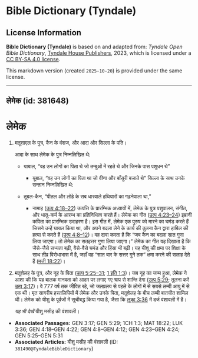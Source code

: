 # Bible Dictionary (Tyndale)

## License Information

**Bible Dictionary (Tyndale)** is based on and adapted from: _Tyndale Open Bible Dictionary_, [Tyndale House Publishers](https://tyndaleopenresources.com/), 2023, which is licensed under a [CC BY-SA 4.0 license](https://creativecommons.org/licenses/by-sa/4.0/legalcode.en).

This markdown version (created `2025-10-20`) is provided under the same license.



--------------------------------

## लेमेक (id: 381648)

लेमेक
=====

1. मतूशाएल के पुत्र, कैन के वंशज, और आदा और सिल्ला के पति।

    आदा के साथ लेमेक के पुत्र निम्नलिखित थे:

    * याबाल, “वह उन लोगों का पिता थे जो तम्बुओं में रहते थे और जिनके पास पशुधन थे”
        * यूबाल, “वह उन लोगों का पिता था जो वीणा और बाँसुरी बजाते थे"
        सिल्ला के साथ उनके सन्तान निम्नलिखित थे:

    * तूबल\-कैन, “पीतल और लोहे के सब धारवाले हथियारों का गढ़नेवाला था,”
        * नामाह ([उत्प 4:18–22](https://ref.ly/Gen4:18-Gen4:22))
        उत्पत्ति के प्रारम्भिक अध्यायों में, लेमेक के पुत्र पशुपालन, संगीत, और धातु\-कर्म के आरम्भ का प्रतिनिधित्व करते हैं। लेमेक का गीत ([उत्प 4:23–24](https://ref.ly/Gen4:23-Gen4:24)) इब्रानी कविता का प्रारम्भिक उदाहरण है। इस गीत में, लेमेक एक पुरुष को मारने का घमंड करते हैं जिसने उन्हें घायल किया था, और अपने बदला लेने के कार्य की तुलना कैन द्वारा हाबिल की हत्या से करते हैं ([उत्प 4:8–12](https://ref.ly/Gen4:8-Gen4:12))। वह दावा करता है कि “जब कैन का बदला सात गुणा लिया जाएगा। तो लेमेक का सतहत्तर गुणा लिया जाएगा।” लेमेक का गीत यह दिखाता है कि जैसे\-जैसे सभ्यता बढ़ी, वैसे\-वैसे घमंड और हिंसा भी बढ़ी। यह यीशु की क्षमा पर शिक्षा के साथ तीव्र विरोधाभास में है, जहाँ वह “सात बार के सत्तर गुने तक” क्षमा करने की सलाह देते हैं ([मत्ती 18:22](https://ref.ly/Matt18:22))।

2. मतूशेलह के पुत्र, और नूह के पिता ([उत्प 5:25–31](https://ref.ly/Gen5:25-Gen5:31); [1 इति 1:3](https://ref.ly/1Chr1:3))। जब नूह का जन्म हुआ, लेमेक ने आशा की कि यह बालक मानवता को आदम पर लगाए गए श्राप से शान्ति देगा ([उत्प 5:29](https://ref.ly/Gen5:29); तुलना करें [उत्प 3:17](https://ref.ly/Gen3:17))। वे 777 वर्ष तक जीवित रहे, जो जलप्रलय से पहले के लोगों में से सबसे लम्बी आयु में से एक थी। मृत सागरीय हस्तलिपियों में लेमेक और उनके पिता, मतूशेलह के बीच लम्बी बातचीत शामिल थी। लेमेक को यीशु के पूर्वजों में सूचीबद्ध किया गया है, जैसा कि [लूका 3:36](https://ref.ly/Luke3:36) में दर्ज वंशावली में है।

    *यह भी देखें* यीशु मसीह की वंशावली।

* **Associated Passages:** GEN 3:17; GEN 5:29; 1CH 1:3; MAT 18:22; LUK 3:36; GEN 4:18–GEN 4:22; GEN 4:8–GEN 4:12; GEN 4:23–GEN 4:24; GEN 5:25–GEN 5:31
* **Associated Articles:** यीशु मसीह की वंशावली (ID: `381490@TyndaleBibleDictionary`)

